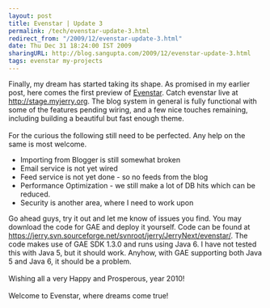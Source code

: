 ```yaml
---
layout: post
title: Evenstar | Update 3
permalink: /tech/evenstar-update-3.html
redirect_from: "/2009/12/evenstar-update-3.html"
date: Thu Dec 31 18:24:00 IST 2009
sharingURL: http://blog.sangupta.com/2009/12/evenstar-update-3.html
tags: evenstar my-projects
---
```

Finally, my dream has started taking its shape. As promised in my earlier post, here comes the first preview of 
<a href="http://myjerry.org/evenstar.html">Evenstar</a>. Catch evenstar live at 
<a href="http://stage.myjerry.org">http://stage.myjerry.org</a>. The blog system in general is fully functional with some of the features pending wiring, and a few nice touches remaining, including building a beautiful but fast enough theme.
<br>
<br>For the curious the following still need to be perfected. Any help on the same is most welcome.
<br>
<ul>
    <li>Importing from Blogger is still somewhat broken</li>
    <li>Email service is not yet wired</li>
    <li>Feed service is not yet done - so no feeds from the blog</li>
    <li>Performance Optimization - we still make a lot of DB hits which can be reduced.</li>
    <li>Security is another area, where I need to work upon</li>
</ul>Go ahead guys, try it out and let me know of issues you find. You may download the code for GAE and deploy it yourself. Code can be found at 
<a href="https://jerry.svn.sourceforge.net/svnroot/jerry/JerryNext/evenstar/">https://jerry.svn.sourceforge.net/svnroot/jerry/JerryNext/evenstar/</a>. The code makes use of GAE SDK 1.3.0 and runs using Java 6. I have not tested this with Java 5, but it should work. Anyhow, with GAE supporting both Java 5 and Java 6, it should be a problem.
<br>
<br>Wishing all a very Happy and Prosperous, year 2010!
<br>
<br>Welcome to Evenstar, where dreams come true!
